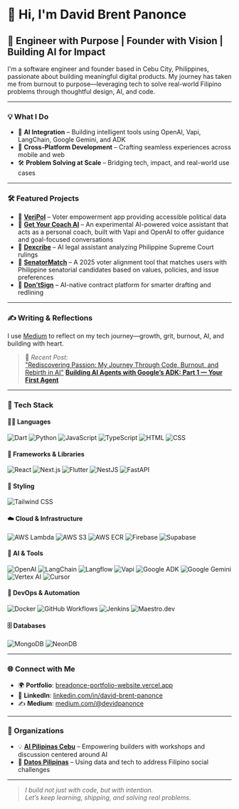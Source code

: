 # 👋 Hi, I'm David Brent Panonce

## 🚀 Engineer with Purpose | Founder with Vision | Building AI for Impact

I'm a software engineer and founder based in Cebu City, Philippines, passionate about building meaningful digital products. My journey has taken me from burnout to purpose—leveraging tech to solve real-world Filipino problems through thoughtful design, AI, and code.

---

### 💡 What I Do

- 🧠 **AI Integration** – Building intelligent tools using OpenAI, Vapi, LangChain, Google Gemini, and ADK  
- 🧩 **Cross-Platform Development** – Crafting seamless experiences across mobile and web  
- 🛠️ **Problem Solving at Scale** – Bridging tech, impact, and real-world use cases  

---

### 🛠️ Featured Projects
- 🔹 **[VeriPol](https://breadonce-portfolio-website.vercel.app/#projects)** – Voter empowerment app providing accessible political data  
- 🔹 **[Get Your Coach AI](https://getyourcoach.ai/)** – An experimental AI-powered voice assistant that acts as a personal coach, built with Vapi and OpenAI to offer guidance and goal-focused conversations
- 🔹 **[Dexcribe](https://breadonce-portfolio-website.vercel.app/#projects)** – AI legal assistant analyzing Philippine Supreme Court rulings  
- 🔹 **[SenatorMatch](https://senator-match.vercel.app/)** – A 2025 voter alignment tool that matches users with Philippine senatorial candidates based on values, policies, and issue preferences  
- 🔹 **[Don’tSign](https://breadonce-portfolio-website.vercel.app/#projects)** – AI-native contract platform for smarter drafting and redlining  

---

### ✍️ Writing & Reflections

I use [Medium](https://medium.com/@devidpanonce) to reflect on my tech journey—growth, grit, burnout, AI, and building with heart.

> 📘 *Recent Post:*  
> ["Rediscovering Passion: My Journey Through Code, Burnout, and Rebirth in AI"](https://medium.com/@devidpanonce/rediscovering-passion-my-journey-through-code-burnout-and-rebirth-in-ai-b3213d2d014b)
> [**Building AI Agents with Google’s ADK: Part 1 — Your First Agent**](https://medium.com/@devidpanonce/building-ai-agents-with-googles-adk-part-1-your-first-agent-2cb61c9d5f3b)  

---

### 🧰 Tech Stack

#### 🧑‍💻 Languages
![Dart](https://img.shields.io/badge/Dart-0175C2?style=for-the-badge&logo=dart&logoColor=white)
![Python](https://img.shields.io/badge/Python-3776AB?style=for-the-badge&logo=python&logoColor=white)
![JavaScript](https://img.shields.io/badge/JavaScript-F7DF1E?style=for-the-badge&logo=javascript&logoColor=black)
![TypeScript](https://img.shields.io/badge/TypeScript-3178C6?style=for-the-badge&logo=typescript&logoColor=white)
![HTML](https://img.shields.io/badge/HTML-E34F26?style=for-the-badge&logo=html5&logoColor=white)
![CSS](https://img.shields.io/badge/CSS-1572B6?style=for-the-badge&logo=css3&logoColor=white)

#### 🧱 Frameworks & Libraries
![React](https://img.shields.io/badge/React-20232A?style=for-the-badge&logo=react&logoColor=61DAFB)
![Next.js](https://img.shields.io/badge/Next.js-000000?style=for-the-badge&logo=nextdotjs&logoColor=white)
![Flutter](https://img.shields.io/badge/Flutter-%20Mobile%20&%20Web%20Apps%20+%20App%20Store%20%2F%20Play%20Deployments-02569B?style=for-the-badge&logo=flutter&logoColor=white)
![NestJS](https://img.shields.io/badge/NestJS-E0234E?style=for-the-badge&logo=nestjs&logoColor=white)
![FastAPI](https://img.shields.io/badge/FastAPI-005571?style=for-the-badge&logo=fastapi&logoColor=white)

#### 🎨 Styling
![Tailwind CSS](https://img.shields.io/badge/Tailwind_CSS-38B2AC?style=for-the-badge&logo=tailwind-css&logoColor=white)

#### ☁️ Cloud & Infrastructure
![AWS Lambda](https://img.shields.io/badge/AWS_Lambda-FF9900?style=for-the-badge&logo=awslambda&logoColor=white)
![AWS S3](https://img.shields.io/badge/AWS_S3-569A31?style=for-the-badge&logo=amazon-s3&logoColor=white)
![AWS ECR](https://img.shields.io/badge/AWS_ECR-FF9900?style=for-the-badge&logo=amazonaws&logoColor=white)
![Firebase](https://img.shields.io/badge/Firebase-FFCA28?style=for-the-badge&logo=firebase&logoColor=black)
![Supabase](https://img.shields.io/badge/Supabase-3ECF8E?style=for-the-badge&logo=supabase&logoColor=white)

#### 🧠 AI & Tools
![OpenAI](https://img.shields.io/badge/OpenAI-412991?style=for-the-badge&logo=openai&logoColor=white)
![LangChain](https://img.shields.io/badge/LangChain-000000?style=for-the-badge)
![Langflow](https://img.shields.io/badge/Langflow-4B9BE5?style=for-the-badge)
![Vapi](https://img.shields.io/badge/Vapi_AI-000000?style=for-the-badge)
![Google ADK](https://img.shields.io/badge/Google_ADK-34A853?style=for-the-badge&logo=google&logoColor=white)
![Google Gemini](https://img.shields.io/badge/Google_Gemini-4285F4?style=for-the-badge&logo=google&logoColor=white)
![Vertex AI](https://img.shields.io/badge/Vertex_AI-1A73E8?style=for-the-badge&logo=googlecloud&logoColor=white)
![Cursor](https://img.shields.io/badge/Cursor_AI-6E57E0?style=for-the-badge)

#### 🧪 DevOps & Automation
![Docker](https://img.shields.io/badge/Docker-2496ED?style=for-the-badge&logo=docker&logoColor=white)
![GitHub Workflows](https://img.shields.io/badge/GitHub_Actions-2088FF?style=for-the-badge&logo=githubactions&logoColor=white)
![Jenkins](https://img.shields.io/badge/Jenkins-D24939?style=for-the-badge&logo=jenkins&logoColor=white)
![Maestro.dev](https://img.shields.io/badge/Maestro.dev-A020F0?style=for-the-badge)

#### 🗄️ Databases
![MongoDB](https://img.shields.io/badge/MongoDB-4EA94B?style=for-the-badge&logo=mongodb&logoColor=white)
![NeonDB](https://img.shields.io/badge/NeonDB-0081C9?style=for-the-badge&logo=postgresql&logoColor=white)

---

### 🌐 Connect with Me

- 🌍 **Portfolio**: [breadonce-portfolio-website.vercel.app](https://breadonce-portfolio-website.vercel.app/)
- 💼 **LinkedIn**: [linkedin.com/in/david-brent-panonce](https://www.linkedin.com/in/david-brent-panonce/)
- ✍️ **Medium**: [medium.com/@devidpanonce](https://medium.com/@devidpanonce)

---

### 🏢 Organizations

- 💡 **[AI Pilipinas Cebu](https://www.facebook.com/aipilipinascebu/)** – Empowering builders with workshops and discussion centered around AI
- 🧠 **[Datos Pilipinas](https://datospilipinas.com/#/)** – Using data and tech to address Filipino social challenges

---

> *I build not just with code, but with intention.*  
> *Let’s keep learning, shipping, and solving real problems.*

